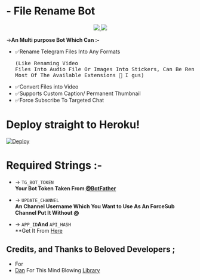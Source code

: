 # - File Rename Bot

<p align="center">
  <a href="https://github.com/shukurenaibotcreate/RenameFileBot/stargazers">
    <img src="https://img.shields.io/github/stars/shukurenaibotcreate/RenameFileBot?style=social">

  </a>
  
  <a href="https://github.com/No-OnE-Kn0wS-Me/FileRenameBot/fork">
    <img src="https://img.shields.io/github/forks/shukurenaibotcreate/RenameFileBot?label=Fork&style=social">

  </a>  
</p>

->**An Multi purpose Bot Which Can :-**
* ✅Rename Telegram Files Into Any Formats <pre>(Like Renaming Video Files Into Audio File Or Images Into Stickers, Can Be Rename Any File To Most Of The Available Extensions 🤔 I gus) </pre>
* ✅Convert Files into Video
* ✅Supports Custom Caption/ Permanent Thumbnail
* ✅Force Subscribe To Targeted Chat


# Deploy straight to Heroku!

[![Deploy](https://www.herokucdn.com/deploy/button.svg)](https://heroku.com/deploy?template=https://github.com/shukurenaibotcreate/RenameFileBot)

# Required Strings :-

* -> `TG_BOT_TOKEN`<br> **Your Bot Token Taken From [@BotFather](https://t.me/botfather)**

* -> `UPDATE_CHANNEL`<br> **An Channel Username Which You Want to Use As An ForceSub Channel Put It Without @**

* -> `APP_ID`__And__ `API_HASH`<br>**Get It From [Here](http://www.my.telegram.org) 

## Credits, and Thanks to Beloved Developers ;

* [](https://telegram.dog/) For []()
* [Dan](https://github.com/delivrance) For This Mind Blowing [Library](https://github.com/pyrogram/pyrogram)
